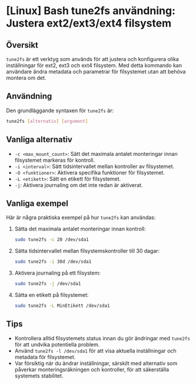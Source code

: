 # [Linux] Bash tune2fs användning: Justera ext2/ext3/ext4 filsystem

## Översikt
`tune2fs` är ett verktyg som används för att justera och konfigurera olika inställningar för ext2, ext3 och ext4 filsystem. Med detta kommando kan användare ändra metadata och parametrar för filsystemet utan att behöva montera om det.

## Användning
Den grundläggande syntaxen för `tune2fs` är:

```bash
tune2fs [alternativ] [argument]
```

## Vanliga alternativ
- `-c <max_mount_count>`: Sätt det maximala antalet monteringar innan filsystemet markeras för kontroll.
- `-i <interval>`: Sätt tidsintervallet mellan kontroller av filsystemet.
- `-O <funktioner>`: Aktivera specifika funktioner för filsystemet.
- `-L <etikett>`: Sätt en etikett för filsystemet.
- `-j`: Aktivera journaling om det inte redan är aktiverat.

## Vanliga exempel
Här är några praktiska exempel på hur `tune2fs` kan användas:

1. Sätta det maximala antalet monteringar innan kontroll:
   ```bash
   sudo tune2fs -c 20 /dev/sda1
   ```

2. Sätta tidsintervallet mellan filsystemskontroller till 30 dagar:
   ```bash
   sudo tune2fs -i 30d /dev/sda1
   ```

3. Aktivera journaling på ett filsystem:
   ```bash
   sudo tune2fs -j /dev/sda1
   ```

4. Sätta en etikett på filsystemet:
   ```bash
   sudo tune2fs -L MinEtikett /dev/sda1
   ```

## Tips
- Kontrollera alltid filsystemets status innan du gör ändringar med `tune2fs` för att undvika potentiella problem.
- Använd `tune2fs -l /dev/sda1` för att visa aktuella inställningar och metadata för filsystemet.
- Var försiktig när du ändrar inställningar, särskilt med alternativ som påverkar monteringsräkningen och kontroller, för att säkerställa systemets stabilitet.
